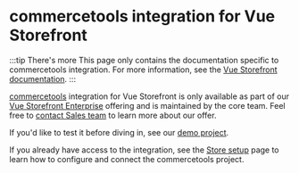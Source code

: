 # commercetools integration for Vue Storefront

:::tip There's more
This page only contains the documentation specific to commercetools integration. For more information, see the [Vue Storefront documentation](https://docs.vuestorefront.io/v2/).
:::

[commercetools](https://commercetools.com/) integration for Vue Storefront is only available as part of our [Vue Storefront Enterprise](/general/enterprise.html) offering and is maintained by the core team. Feel free to [contact Sales team](https://www.vuestorefront.io/contact/sales) to learn more about our offer.

If you'd like to test it before diving in, see our [demo project](https://demo-ee.vuestorefront.io/).

If you already have access to the integration, see the [Store setup](./store-setup.html) page to learn how to configure and connect the commercetools project.
